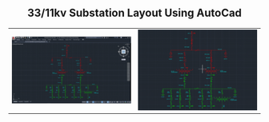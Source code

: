 <h2 align="center">33/11kv Substation Layout Using AutoCad</h2>

<html>
<body>
<table width="100%">
  <tr>
  <td width="50%"><img src="https://github.com/asibhossain/33-11kv-Substation-Layout-using-AutoCad/blob/main/33_11kv%20Substation%20Layout%20Using%20AutoCad%20(2).png" alt="BLANK" width="100%" height="40%"></td>
  <td width="50%"><img src="https://github.com/asibhossain/33-11kv-Substation-Layout-using-AutoCad/blob/main/33_11kv%20Substation%20Layout%20Using%20AutoCad.png" alt="BLANK" width="100%" height="40%"></td>
  </tr>
</table>
</body>
</html>
